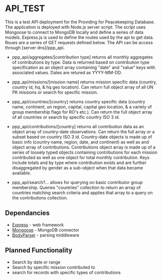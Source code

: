 API_TEST
========

This is a test API deployment for the Providing for Peacekeeping Database. The application is deployed with Node.js server script. The script uses Mongoose to connect to MongoDB locally and define a series of data models. Express.js is used to define the routes used by the api to get data. Roues are a series of GET requests defined below. The API can be access through [server dns]/ppp_api.

*	ppp_api/aggregates/[contribution type] returns all monthly aggregates of contributions by type. Data is returned based on contribution type specification as an object array containing "date" and "value" keys with associated values. Dates are retured as YYYY-MM-DD.

*	ppp_api/missions/[mission name] returns mission specific data (country, country id, hq, & hq geo location). Can return full object array of all UN PK missions or search for specific mission.

*	ppp_api/countries/[country] returns country specific data (country name, continent, un region, capital, capital geo location, & a variety of group membership flags for RO's etc.). Can return the full object array of all countries or search by specific country ISO 3 id.

*	ppp_api/contributions/[country] returns all contribution data as an object array of country-date observations. Can return the full array or a subset based on country ISO 3 id. Country-date objects is made up of basic info (country name, region, date, and continent) as well as and object array of contributions. Contributions object array is made up of a series of loosely typed objects containing contributions for each mission contributed as well as one object for total monthly contribution. Keys include totals and by type where contribution exists and are further disaggregated by gender as a sub-object when that data became available.

*	ppp_api/search?... allows for querying on basic contributor group membership. Queries "countries" collection to return an array of countries matching search criteria and applies that array to a query on the contributions collection.


Dependancies
------------
*	[Express](https://www.npmjs.org/package/express "Express") - web framework
*	[Mongoose](https://www.npmjs.org/package/mongoose "Mongoose") - MongoDB connector
*	[BodyParser](https://www.npmjs.org/package/body-parser "BodyParser") - parsing middleware



Planned Functionality
---------------------

*	Search by date or range
*	Search by specific mission contributed to
*	search for records with specific types of contributions